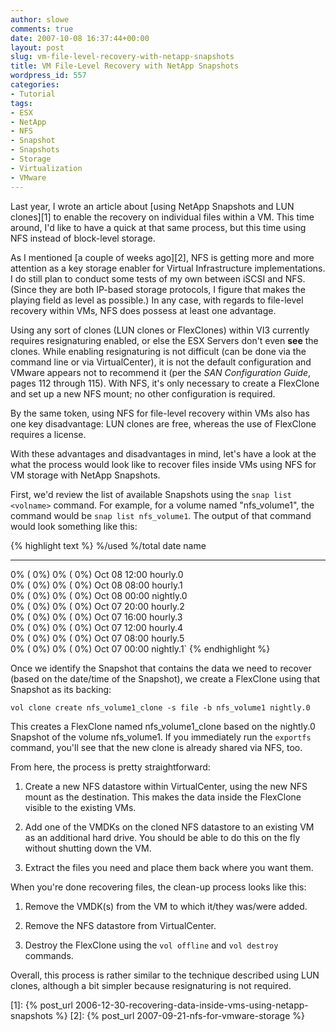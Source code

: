 ```yaml
---
author: slowe
comments: true
date: 2007-10-08 16:37:44+00:00
layout: post
slug: vm-file-level-recovery-with-netapp-snapshots
title: VM File-Level Recovery with NetApp Snapshots
wordpress_id: 557
categories:
- Tutorial
tags:
- ESX
- NetApp
- NFS
- Snapshot
- Snapshots
- Storage
- Virtualization
- VMware
---
```


Last year, I wrote an article about [using NetApp Snapshots and LUN clones][1] to enable the recovery on individual files within a VM. This time around, I'd like to have a quick at that same process, but this time using NFS instead of block-level storage.

As I mentioned [a couple of weeks ago][2], NFS is getting more and more attention as a key storage enabler for Virtual Infrastructure implementations. I do still plan to conduct some tests of my own between iSCSI and NFS. (Since they are both IP-based storage protocols, I figure that makes the playing field as level as possible.) In any case, with regards to file-level recovery within VMs, NFS does possess at least one advantage.

Using any sort of clones (LUN clones or FlexClones) within VI3 currently requires resignaturing enabled, or else the ESX Servers don't even **see** the clones. While enabling resignaturing is not difficult (can be done via the command line or via VirtualCenter), it is not the default configuration and VMware appears not to recommend it (per the _SAN Configuration Guide_, pages 112 through 115). With NFS, it's only necessary to create a FlexClone and set up a new NFS mount; no other configuration is required.

By the same token, using NFS for file-level recovery within VMs also has one key disadvantage: LUN clones are free, whereas the use of FlexClone requires a license.

With these advantages and disadvantages in mind, let's have a look at the what the process would look like to recover files inside VMs using NFS for VM storage with NetApp Snapshots.

First, we'd review the list of available Snapshots using the `snap list <volname>` command. For example, for a volume named "nfs\_volume1", the command would be `snap list nfs_volume1`. The output of that command would look something like this:

{% highlight text %}
  %/used       %/total  date          name  
----------  ----------  ------------  --------  
  0% ( 0%)    0% ( 0%)  Oct 08 12:00  hourly.0  
  0% ( 0%)    0% ( 0%)  Oct 08 08:00  hourly.1  
  0% ( 0%)    0% ( 0%)  Oct 08 00:00  nightly.0  
  0% ( 0%)    0% ( 0%)  Oct 07 20:00  hourly.2  
  0% ( 0%)    0% ( 0%)  Oct 07 16:00  hourly.3  
  0% ( 0%)    0% ( 0%)  Oct 07 12:00  hourly.4  
  0% ( 0%)    0% ( 0%)  Oct 07 08:00  hourly.5  
  0% ( 0%)    0% ( 0%)  Oct 07 00:00  nightly.1`
{% endhighlight %}

Once we identify the Snapshot that contains the data we need to recover (based on the date/time of the Snapshot), we create a FlexClone using that Snapshot as its backing:

	vol clone create nfs_volume1_clone -s file -b nfs_volume1 nightly.0

This creates a FlexClone named nfs\_volume1\_clone based on the nightly.0 Snapshot of the volume nfs\_volume1. If you immediately run the `exportfs` command, you'll see that the new clone is already shared via NFS, too.

From here, the process is pretty straightforward:

1. Create a new NFS datastore within VirtualCenter, using the new NFS mount as the destination. This makes the data inside the FlexClone visible to the existing VMs.

2. Add one of the VMDKs on the cloned NFS datastore to an existing VM as an additional hard drive. You should be able to do this on the fly without shutting down the VM.

3. Extract the files you need and place them back where you want them.

When you're done recovering files, the clean-up process looks like this:

1. Remove the VMDK(s) from the VM to which it/they was/were added.

2. Remove the NFS datastore from VirtualCenter.

3. Destroy the FlexClone using the `vol offline` and `vol destroy` commands.

Overall, this process is rather similar to the technique described using LUN clones, although a bit simpler because resignaturing is not required.

[1]: {% post_url 2006-12-30-recovering-data-inside-vms-using-netapp-snapshots %}
[2]: {% post_url 2007-09-21-nfs-for-vmware-storage %}
